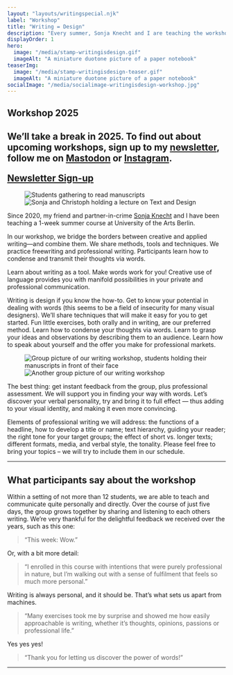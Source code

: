 ```yaml
---
layout: "layouts/writingspecial.njk"
label: "Workshop"
title: "Writing = Design"
description: "Every summer, Sonja Knecht and I are teaching the workshop “Writing = Design” at the Berlin Summer University of the Arts. Together with the students we explore writing as a design tool."
displayOrder: 1
hero:
  image: "/media/stamp-writingisdesign.gif"
  imageAlt: "A miniature duotone picture of a paper notebook"
teaserImg:
  image: "/media/stamp-writingisdesign-teaser.gif"
  imageAlt: "A miniature duotone picture of a paper notebook"
socialImage: "/media/socialimage-writingisdesign-workshop.jpg"
---
```


<div class="content-container">
  <div class="content container--narrow">
    <h2>Workshop 2025<h2>
    <p>We’ll take a break in 2025. To find out about upcoming workshops, sign up to my <a href="/newsletter">newsletter</a>, follow me on <a href="https://mastodon.social/@christowski" target="_blank">Mastodon</a> or <a href="https://instagram.com/christowski" target="_blank">Instagram</a>.</p>
    <a class="button" href="/newsletter">Newsletter Sign-up</a>
  </div>
</div>

<div class="content-container">
  <div class="content container--wide">
    <figure class="layout-grid--duo">
      <img src="/media/writing-is-design-workshop.jpg" alt="Students gathering to read manuscripts">
      <img src="/media/writing-is-design-sonja-christoph.jpg" alt="Sonja and Christoph holding a lecture on Text and Design">
    </figure>
  </div>
</div>

<div class="content-container">
  <div class="content container--narrow">
    <p>Since 2020, my friend and partner-in-crime <a href="https://txet.de/" target="_blank">Sonja Knecht</a> and I have been teaching a 1-week summer course at University of the Arts Berlin.</p>
    <p>In our workshop, we bridge the borders between creative and applied writing—and combine them. We share methods, tools and techniques. We practice freewriting and professional writing. Participants learn how to condense and transmit their thoughts via words.</p>
    <p>Learn about writing as a tool. Make words work for you! Creative use of language provides you with manifold possibilities in your private and professional communication.</p>
    <p>Writing is design if you know the how-to. Get to know your potential in dealing with words (this seems to be a field of insecurity for many visual designers). We’ll share techniques that will make it easy for you to get started. Fun little exercises, both orally and in writing, are our preferred method. Learn how to condense your thoughts via words. Learn to grasp your ideas and observations by describing them to an audience. Learn how to speak about yourself and the offer you make for professional markets.</p>
  </div>
</div>

<div class="content-container">
  <div class="content container--wide">
    <figure class="layout-grid--duo">
      <img src="/media/writing-is-design-class-2022.jpg" alt="Group picture of our writing workshop, students holding their manuscripts in front of their face">
      <img src="/media/writing-is-design-class-2023.jpg" alt="Another group picture of our writing workshop">
    </figure>
  </div>
</div>

<div class="content-container">
  <div class="content container--narrow">
    <p>The best thing: get instant feedback from the group, plus professional assessment. We will support you in finding your way with words. Let’s discover your verbal personality, try and bring it to full effect — thus adding to your visual identity, and making it even more convincing.</p>
    <p>Elements of professional writing we will address: the functions of a headline, how to develop a title or name; text hierarchy, guiding your reader; the right tone for your target groups; the effect of short vs. longer texts; different formats, media, and verbal style, the tonality. Please feel free to bring your topics – we will try to include them in our schedule.</p>
    <hr> 
    <h2>What participants say about the workshop</h2>
    <p>Within a setting of not more than 12 students, we are able to teach and communicate quite personally and directly. Over the course of just five days, the group grows together by sharing and listening to each others writing. We’re very thankful for the delightful feedback we received over the years, such as this one:</p>
    <blockquote><p>“This week: Wow.”</p></blockquote>
    <p>Or, with a bit more detail:</p>
    <blockquote><p>“I enrolled in this course with intentions that were purely professional in nature, but I’m walking out with a sense of fulfilment that feels so much more personal.”</p></blockquote>
    <p>Writing is always personal, and it should be. That’s what sets us apart from machines.</p>
    <blockquote><p>“Many exercises took me by surprise and showed me how easily approachable is writing, whether it’s thoughts, opinions, passions or professional life.”</p></blockquote>
    <p>Yes yes yes!</p>
    <blockquote><p>“Thank you for letting us discover the power of words!”</p></blockquote>
    <hr>
    <!-- <a class="button" href="https://summer-university.udk-berlin.de/?id=565">Sign up for this year’s class</a> -->
  </div>
</div>